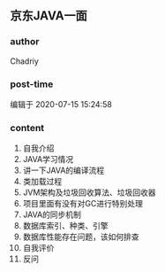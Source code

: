 ## 京东JAVA一面
### author 
Chadriy
### post-time 

编辑于  2020-07-15 15:24:58
### content 
<div class="post-topic-des nc-post-content">
 <ol>
  <li>
   自我介绍
  </li>
  <li>
   JAVA学习情况
  </li>
  <li>
   讲一下JAVA的编译流程
  </li>
  <li>
   类加载过程
  </li>
  <li>
   JVM架构及垃圾回收算法、垃圾回收器
  </li>
  <li>
   项目里面有没有对GC进行特别处理
  </li>
  <li>
   JAVA的同步机制
  </li>
  <li>
   数据库索引、种类、引擎
  </li>
  <li>
   数据库性能存在问题，该如何排查
  </li>
  <li>
   自我评价
  </li>
  <li>
   反问
  </li>
 </ol>
</div>

